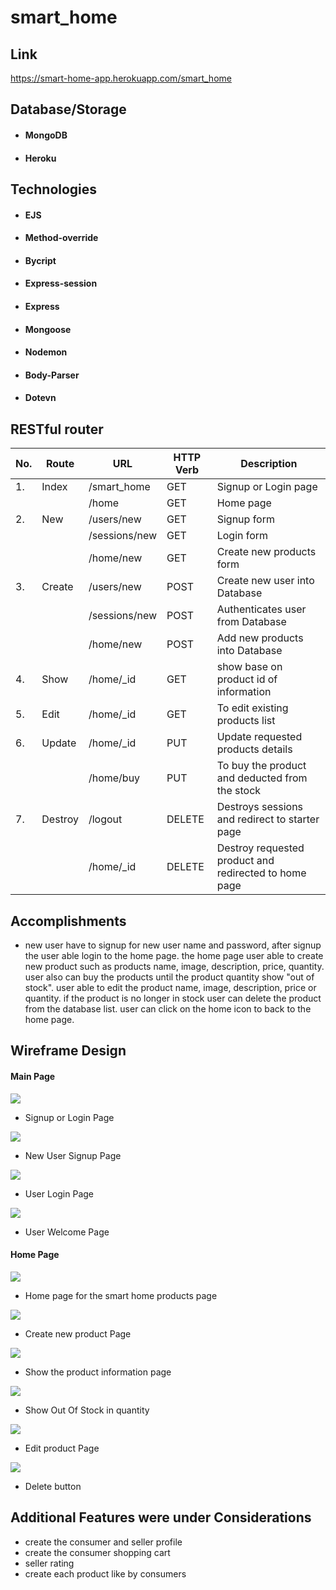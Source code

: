 # smart_home

## Link
https://smart-home-app.herokuapp.com/smart_home

## Database/Storage
- #### MongoDB
- #### Heroku

## Technologies
- #### EJS
- #### Method-override
- #### Bycript
- #### Express-session
- #### Express
- #### Mongoose
- #### Nodemon
- #### Body-Parser
- #### Dotevn

## RESTful router

| **No.** | **Route** | **URL**       |**HTTP Verb**|   **Description**                                     |
|---------|-----------|---------------|-------------|-------------------------------------------------------|
| 1.      | Index     | /smart_home   | GET         | Signup or Login page                                  |
|         |           | /home         | GET         | Home page                                             |
| 2.      | New       | /users/new    | GET         | Signup form                                           |
|         |           | /sessions/new | GET         | Login form                                            |
|         |           | /home/new     | GET         | Create new products form                              |
| 3.      | Create    | /users/new    | POST        | Create new user into Database                         |
|         |           | /sessions/new | POST        | Authenticates user from Database                      |
|         |           | /home/new     | POST        | Add new products into Database                        |
| 4.      | Show      | /home/_id     | GET         | show base on product id of information                |
| 5.      | Edit      | /home/_id     | GET         | To edit existing products list                        |
| 6.      | Update    | /home/_id     | PUT         | Update requested products details                     |
|         |           | /home/buy     | PUT         | To buy the product and deducted from the stock        |
| 7.      | Destroy   | /logout       | DELETE      | Destroys sessions and redirect to starter page        |
|         |           | /home/_id     | DELETE      | Destroy requested product and redirected to home page |

## Accomplishments
- new user have to signup for new user name and password, after signup the user able login to the home page. the home page user able to create new product such as products name, image, description, price, quantity. user also can buy the products until the product quantity show "out of stock". user able to edit the product name, image, description, price or quantity. if the product is no longer in stock user can delete the product from the database list. user can click on the home icon to back to the home page.

## Wireframe Design
#### Main Page
![](Image/signup_or_login.png)
- Signup or Login Page

![](Image/signup.png)
- New User Signup Page

![](Image/login.png)
- User Login Page

![](Image/welcome_page.png)
- User Welcome Page

#### Home Page
![](Image/home_page.png)
- Home page for the smart home products page

![](Image/create_new.png)
- Create new product Page

![](Image/show_product_page.png)
- Show the product information page

![](Image/show_out_of_stock.png)
- Show Out Of Stock in quantity

![](Image/edit_page.png)
- Edit product Page

![](Image/show_delete_button.png)
- Delete button 

## Additional Features were under Considerations

- create the consumer and seller profile
- create the consumer shopping cart
- seller rating
- create each product like by consumers
